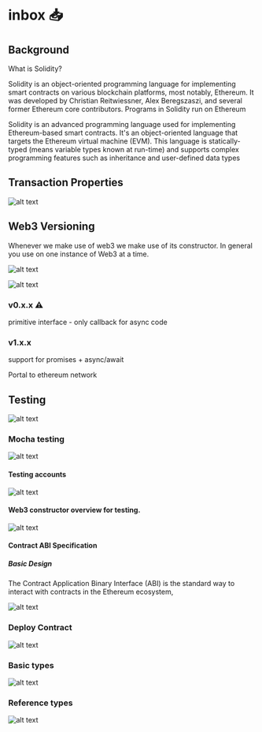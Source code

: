 # inbox 📥

## Background
What is Solidity?

Solidity is an object-oriented programming language for implementing smart contracts on various blockchain platforms, most notably, Ethereum. It was developed by Christian Reitwiessner, Alex Beregszaszi, and several former Ethereum core contributors. Programs in Solidity run on Ethereum

Solidity is an advanced programming language used for implementing Ethereum-based smart contracts. It's an object-oriented language that targets the Ethereum virtual machine (EVM). This language is statically-typed (means variable types known at run-time) and supports complex programming features such as inheritance and user-defined data types

## Transaction Properties
![alt text](images/transaction-properties.png)

## Web3 Versioning

Whenever we make use of web3 we make use of its constructor.
In general you use on one instance of Web3 at a time.

![alt text](images/web3-testing.png)

![alt text](images/running-contract-functions.png)


### v0.x.x  ⚠️
primitive interface - only callback for async code
### v1.x.x  
support for promises + async/await

Portal to ethereum network

## Testing
![alt text](images/how-to-test.png)

### Mocha testing
![alt text](images/mocha-testing.png)

#### Testing accounts
![alt text](images/unlocked-testing-accounts.png)

#### Web3 constructor overview for testing.
![alt text](images/web3-deploy-code-overview.png)

#### Contract ABI Specification
##### Basic Design
The Contract Application Binary Interface (ABI) is the standard way to interact with contracts in the Ethereum ecosystem, 

![alt text](images/web3-with-contracts.png)

### Deploy Contract

![alt text](images/deploy-to-test-network.png)

### Basic types
![alt text](images/solidity-basic-types.png)

### Reference types
![alt text](images/refernce-types.png)
